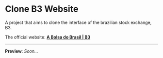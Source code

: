 # Clone B3 Website

A project that aims to clone the interface of the brazilian stock exchange, B3.

The official website: [**A Bolsa do Brasil | B3**](http://www.b3.com.br/)

---

**Preview**: _Soon..._
